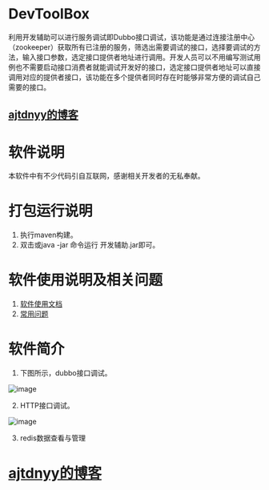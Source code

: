 
# DevToolBox
利用开发辅助可以进行服务调试即Dubbo接口调试，该功能是通过连接注册中心（zookeeper）获取所有已注册的服务，筛选出需要调试的接口，选择要调试的方法，输入接口参数，选定接口提供者地址进行调用。开发人员可以不用编写测试用例也不需要启动接口消费者就能调试开发好的接口，选定接口提供者地址可以直接调用对应的提供者接口，该功能在多个提供者同时存在时能够非常方便的调试自己需要的接口。
## <a href='https://www.vbox.top?from=githubdvb' target='_blank'>ajtdnyy的博客</a>

# 软件说明
本软件中有不少代码引自互联网，感谢相关开发者的无私奉献。

# 打包运行说明

1. 执行maven构建。
2. 双击或java -jar 命令运行 开发辅助.jar即可。

# 软件使用说明及相关问题

1. <a href='https://www.vbox.top/app/help.html?from=githubdvb' target='_blank'>软件使用文档</a>
2. <a href='https://www.vbox.top/faq?from=githubdvb' target='_blank'>常用问题</a>

# 软件简介 

1. 下图所示，dubbo接口调试。

![image](https://www.vbox.top/wp-content/uploads/2017/08/dubbo.jpg)

2. HTTP接口调试。

![image](https://www.vbox.top/wp-content/uploads/2017/08/tpl.jpg)

3. redis数据查看与管理

# <a href='https://www.vbox.top?from=githubdvb' target='_blank'>ajtdnyy的博客</a>
